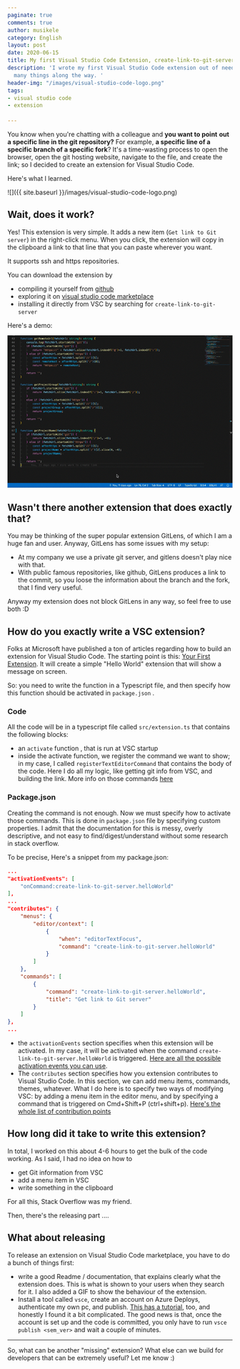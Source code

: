 ```yaml
---
paginate: true
comments: true
author: musikele
category: English
layout: post
date: 2020-06-15
title: My first Visual Studio Code Extension, create-link-to-git-server
description: 'I wrote my first Visual Studio Code extension out of need, and I learned
  many things along the way. '
header-img: "/images/visual-studio-code-logo.png"
tags:
- visual studio code
- extension

---
```

You know when you're chatting with a colleague and **you want to point** **out** **a specific line in the git repository?** For example, **a specific line of a specific branch of a specific fork**? It's a time-wasting process to open the browser, open the git hosting website, navigate to the file, and create the link; so I decided to create an extension for Visual Studio Code.

Here's what I learned.

![]({{ site.baseurl }}/images/visual-studio-code-logo.png)

## Wait, does it work?

Yes! This extension is very simple. It adds a new item (`Get link to Git server`) in the right-click menu. When you click, the extension will copy in the clipboard a link to that line that you can paste wherever you want.

It supports ssh and https repositories.

You can download the extension by

* compiling it yourself from [github](https://github.com/musikele/create-link-to-git-server)
* exploring it on [visual studio code marketplace](https://marketplace.visualstudio.com/items?itemName=musikele.create-link-to-git-server)
* installing it directly from VSC by searching for `create-link-to-git-server`

Here's a demo:

![](https://raw.githubusercontent.com/musikele/create-link-to-git-server/master/demo.gif)

## Wasn't there another extension that does exactly that?

You may be thinking of the super popular extension GitLens, of which I am a huge fan and user. Anyway, GitLens has some issues with my setup:

* At my company we use a private git server, and gitlens doesn't play nice with that.
* With public famous repositories, like github, GitLens produces a link to the commit, so you loose the information about the branch and the fork, that I find very useful.

Anyway my extension does not block GitLens in any way, so feel free to use both :D

## How do you exactly write a VSC extension?

Folks at Microsoft have published a ton of articles regarding how to build an extension for Visual Studio Code. The starting point is this: [Your First Extension](https://code.visualstudio.com/api/get-started/your-first-extension). It will create a simple "Hello World" extension that will show a message on screen.

So: you need to write the function in a Typescript file, and then specify how this function should be activated in `package.json` . 

### Code

All the code will be in a typescript file called `src/extension.ts` that contains the following blocks:

* an `activate` function , that is run at VSC startup
* inside the activate function, we register the command we want to show; in my case, I called `registerTextEditorCommand` that contains the body of the code. Here I do all my logic, like getting git info from VSC, and building the link. More info on those commands [here](https://code.visualstudio.com/api/references/vscode-api#commands)

### Package.json

Creating the command is not enough. Now we must specify how to activate those commands. This is done in `package.json` file by specifying custom properties. I admit that the documentation for this is messy, overly descriptive, and not easy to find/digest/understand without some research in stack overflow.

To be precise, Here's a snippet from my package.json: 

```json
...
"activationEvents": [
	"onCommand:create-link-to-git-server.helloWorld"
],
...
"contributes": {
	"menus": {
		"editor/context": [
			{
				"when": "editorTextFocus",
				"command": "create-link-to-git-server.helloWorld"
			}
		]
	},
	"commands": [
		{
			"command": "create-link-to-git-server.helloWorld",
			"title": "Get link to Git server"
		}
	]
},
...
```

* the `activationEvents` section specifies when this extension will be activated. In my case, it will be activated when the command `create-link-to-git-server.helloWorld` is triggered. [Here are all the possible activation events you can use](https://code.visualstudio.com/api/references/activation-events). 
* The `contributes` section specifies how you extension contributes to Visual Studio Code. In this section, we can add menu items, commands, themes, whatever. What I do here is to specify two ways of modifying VSC: by adding a menu item in the editor menu, and by specifying a command that is triggered on Cmd+Shift+P (ctrl+shift+p). [Here's the whole list of contribution points](https://code.visualstudio.com/api/references/contribution-points) 

## How long did it take to write this extension?

In total, I worked on this about 4-6 hours to get the bulk of the code working. As I said, I had no idea on how to

* get Git information from VSC 
* add a menu item in VSC 
* write something in the clipboard 

For all this, Stack Overflow was my friend.

Then, there's the releasing part .... 

## What about releasing 

To release an extension on Visual Studio Code marketplace, you have to do a bunch of things first: 

* write a good Readme / documentation, that explains clearly what the extension does. This is what is shown to your users when they search for it. I also added a GIF to show the behaviour of the extension. 
* Install a tool called `vsce`, create an account on Azure Deploys, authenticate my own pc, and publish. [This has a tutorial](https://code.visualstudio.com/api/working-with-extensions/publishing-extension), too, and honestly I found it a bit complicated. The good news is that, once the account is set up and the code is committed, you only have to run `vsce publish <sem_ver>` and wait a couple of minutes.

***

So, what can be another "missing" extension? What else can we build for developers that can be extremely useful? Let me know :) 